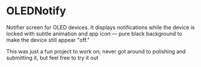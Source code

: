 # OLEDNotify
Notifier screen for OLED devices. It displays notifications while the device is locked with subtle animation and app icon — pure black background to make the device still appear "off."

This was just a fun project to work on; never got around to polishing and submitting it, but feel free to try it out
